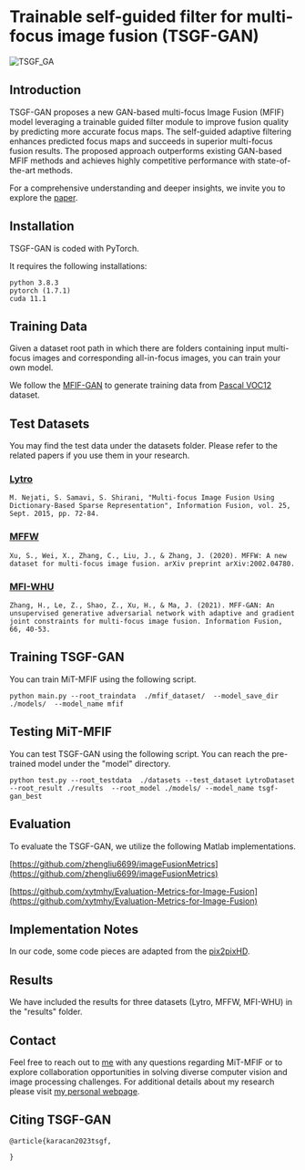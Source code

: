 # Trainable self-guided filter for multi-focus image fusion (TSGF-GAN)

![TSGF_GA](https://github.com/leventkaracan/TSGF-GAN/assets/2334419/0999507c-323a-4a7d-89b9-eb07578ef8b3)

## Introduction

TSGF-GAN proposes a new GAN-based multi-focus Image Fusion (MFIF) model leveraging a trainable guided filter module to improve fusion quality by predicting more accurate focus maps. The self-guided adaptive filtering enhances predicted focus maps and succeeds in superior multi-focus fusion results. The proposed approach outperforms existing GAN-based MFIF methods and achieves highly competitive performance with state-of-the-art methods. 

For a comprehensive understanding and deeper insights, we invite you to explore the [paper](https://www.sciencedirect.com/science/article/pii/S0923596523001406).


## Installation

TSGF-GAN is coded with PyTorch.

It requires the following installations:

```
python 3.8.3
pytorch (1.7.1)
cuda 11.1
```


## Training Data

Given a dataset root path in which there are folders containing input multi-focus images and corresponding all-in-focus images, you can train your own model.

We follow the [MFIF-GAN](https://github.com/ycwang-libra/MFIF-GAN) to generate training data from [Pascal VOC12](https://pjreddie.com/projects/pascal-voc-dataset-mirror/) dataset.

## Test Datasets

You may find the test data under the datasets folder. Please refer to the related papers if you use them in your research.

### [Lytro](https://github.com/xingchenzhang/MFIFB)
```M. Nejati, S. Samavi, S. Shirani, "Multi-focus Image Fusion Using Dictionary-Based Sparse Representation", Information Fusion, vol. 25, Sept. 2015, pp. 72-84. ```

### [MFFW](https://github.com/xingchenzhang/MFIFB)
```Xu, S., Wei, X., Zhang, C., Liu, J., & Zhang, J. (2020). MFFW: A new dataset for multi-focus image fusion. arXiv preprint arXiv:2002.04780.```

### [MFI-WHU](https://github.com/HaoZhang1018/MFI-WHU)

```Zhang, H., Le, Z., Shao, Z., Xu, H., & Ma, J. (2021). MFF-GAN: An unsupervised generative adversarial network with adaptive and gradient joint constraints for multi-focus image fusion. Information Fusion, 66, 40-53.```

 
## Training TSGF-GAN

You can train MiT-MFIF using the following script. 

`python main.py --root_traindata  ./mfif_dataset/  --model_save_dir ./models/  --model_name mfif`

## Testing MiT-MFIF

You can test TSGF-GAN using the following script. You can reach the pre-trained model under the "model" directory.

`python test.py --root_testdata  ./datasets --test_dataset LytroDataset --root_result ./results  --root_model ./models/ --model_name tsgf-gan_best`

## Evaluation

To evaluate the TSGF-GAN, we utilize the following Matlab implementations.

 [https://github.com/zhengliu6699/imageFusionMetrics](https://github.com/zhengliu6699/imageFusionMetrics)
 
 [https://github.com/xytmhy/Evaluation-Metrics-for-Image-Fusion](https://github.com/xytmhy/Evaluation-Metrics-for-Image-Fusion)


## Implementation Notes

In our code, some code pieces are adapted from the [pix2pixHD](https://github.com/NVIDIA/pix2pixHD).

## Results

We have included the results for three datasets (Lytro, MFFW, MFI-WHU) in the "results" folder.

## Contact

Feel free to reach out to [me](mailto:leventkaracan87@gmail.com) with any questions regarding MiT-MFIF or to explore collaboration opportunities in solving diverse computer vision and image processing challenges. For additional details about my research please visit [my personal webpage](https://leventkaracan.github.io/).

## Citing TSGF-GAN

```
@article{karacan2023tsgf,

}
```

